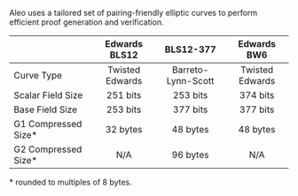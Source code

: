 Aleo uses a tailored set of pairing-friendly elliptic curves to perform efficient proof generation and verification.

|                     |  Edwards BLS12  |     BLS12-377      |   Edwards BW6   |
|:------------------- |:---------------:|:------------------:|:---------------:|
| Curve Type          | Twisted Edwards | Barreto-Lynn-Scott | Twisted Edwards |
| Scalar Field Size   |    251 bits     |      253 bits      |    374 bits     |
| Base Field Size     |    253 bits     |      377 bits      |    377 bits     |
| G1 Compressed Size* |    32 bytes     |      48 bytes      |    48 bytes     |
| G2 Compressed Size* |       N/A       |      96 bytes      |       N/A       |

\* rounded to multiples of 8 bytes.
